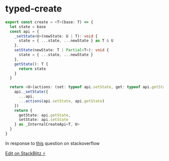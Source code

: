 # typed-create

```ts
export const create = <T>(base: T) => {
  let state = base
  const api = {
    _setState<U>(newState: U | T): void {
      state = { ...state, ...newState } as T & U
    },
    setState(newState: T | Partial<T>): void {
      state = { ...state, ...newState }
    },
    getState(): T {
      return state
    }
  }

  return <U>(actions: (set: typeof api.setState, get: typeof api.getState) => U) => {
    api._setState({
      ...api,
      ...actions(api.setState, api.getState)
    })
    return {
      getState: api.getState,
      setState: api.setState
    } as _InternalCreateApi<T, U>
  }
}
```

In response to [this](https://stackoverflow.com/questions/70758462/how-to-infer-a-functions-parameter-type-from-its-return-type) question on stackoverflow


[Edit on StackBlitz ⚡️](https://stackblitz.com/edit/scavdk)
